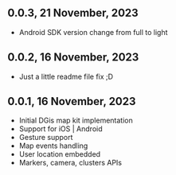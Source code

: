 ## 0.0.3, 21 November, 2023

* Android SDK version change from full to light

## 0.0.2, 16 November, 2023

* Just a little readme file fix ;D

## 0.0.1, 16 November, 2023

* Initial DGis map kit implementation
* Support for iOS | Android
* Gesture support
* Map events handling
* User location embedded
* Markers, camera, clusters APIs
